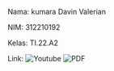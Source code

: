 Nama: kumara Davin Valerian

NIM: 312210192

Kelas: TI.22.A2

Link:
![Youtube](s)
![PDF](https://drive.google.com/file/d/1skKzLfIMBGhyPlGC6J9El3ILjzwC43iK/view)